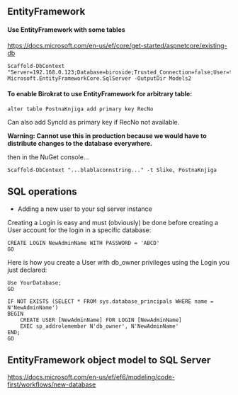 ## EntityFramework

#### Use EntityFramework with some tables

https://docs.microsoft.com/en-us/ef/core/get-started/aspnetcore/existing-db

```
Scaffold-DbContext "Server=192.168.0.123;Database=biroside;Trusted_Connection=false;User=turizem;Password=q" Microsoft.EntityFrameworkCore.SqlServer -OutputDir Models2
```

#### To enable Birokrat to use EntityFramework for arbitrary table:
	
```alter table PostnaKnjiga add primary key RecNo```

Can also add SyncId as primary key if RecNo not available.

**Warning: Cannot use this in production because we would have to distribute changes to the database everywhere.**

then in the NuGet console...

```Scaffold-DbContext "...blablaconnstring..." -t Slike, PostnaKnjiga```

## SQL operations

- Adding a new user to your sql server instance

Creating a Login is easy and must (obviously) be done before creating a User account for the login in a specific database:

```
CREATE LOGIN NewAdminName WITH PASSWORD = 'ABCD'
GO
```

Here is how you create a User with db_owner privileges using the Login you just declared:

```
Use YourDatabase;
GO

IF NOT EXISTS (SELECT * FROM sys.database_principals WHERE name = N'NewAdminName')
BEGIN
    CREATE USER [NewAdminName] FOR LOGIN [NewAdminName]
    EXEC sp_addrolemember N'db_owner', N'NewAdminName'
END;
GO
```

## EntityFramework object model to SQL Server
https://docs.microsoft.com/en-us/ef/ef6/modeling/code-first/workflows/new-database